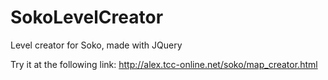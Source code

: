 SokoLevelCreator
================

Level creator for Soko, made with JQuery

Try it at the following link:
http://alex.tcc-online.net/soko/map_creator.html
